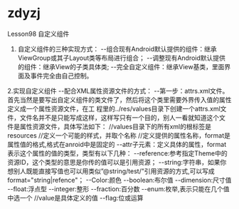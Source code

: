 # zdyzj

Lesson98 自定义组件
1. 自定义组件的三种实现方式：
   --组合现有Android默认提供的组件：继承ViewGroup或其子Layout类等布局进行组合；
   --调整现有Android默认提供的组件：继承View的子类具体类;
   --完全自定义组件：继承View基类，里面界面及事件完全由自己控制。

2.实现自定义组件
  --配合XML属性资源文件的方式：
    --第一步：attrs.xml文件。首先当然是要写出自定义组件的类文件了，然后将这个类里需要外界传入值的属性定义成一个属性资源文件，在工           程里的../res/values目录下创建一个attrs.xml文件，文件名并不是只能写成这样，这样写只有一个目的，别人一看就知道这个文
              件是属性资源文件，具体写法如下：
              <?xml version="1.0" encoding="utf-8"?>
              <resources> //values目录下的所有xml的根标签是resources
              <declare-styleable name ="MyView">   //定义一个可能的样式，并取个名称
                  <attr name="textColor" format="color"/> //定义提供的属性名称，format是属性值的格式,格式在anroid中是固定的
                  <attr name="textSize" format="dimension"/>
                  <attr name="text" format="string"/>
              </resources>
        --attr子元素：定义具体的属性，format表示这个属性的值的类型，类型有以下几种：
          --reference:参考指定Theme中的资源ID，这个类型的意思是你传的值可以是引用资源；
          --string:字符串，如果你想别人既能直接写值也可以用类似”@string/test/"引用资源的方式,可以写成format="string|refence"；
          --Color:颜色
          --boolean:布尔值
          --dimension:尺寸值
          --float:浮点型
          --integer:整形
          --fraction:百分数
          --enum:枚举,表示只能在几个值中选一个
                <attr name="language">
                  <attr name="china" value="1"/> //value是具体定义的值
                  <attr name="English" value="2"/>
                </attr>
          --flag:位或运算
        
